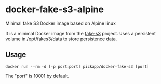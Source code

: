 # docker-fake-s3-alpine
Minimal fake S3 Docker image based on Alpine linux

It is a minimal Docker image from the [fake-s3](https://github.com/jubos/fake-s3) project.
Uses a persistent volume in /opt/fakes3/data to store persistence data.

## Usage

```
docker run --rm -d [-p port:port] pickapp/docker-fake-s3 [port]
```

The "port" is 10001 by default.

